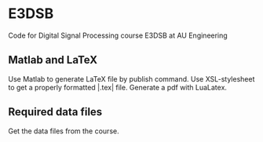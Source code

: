 # E3DSB
Code for Digital Signal Processing course E3DSB at AU Engineering

## Matlab and LaTeX
Use Matlab to generate LaTeX file by publish command. Use XSL-stylesheet to get a properly formatted |.tex| file. Generate a pdf with LuaLatex.

## Required data files
Get the data files from the course.
